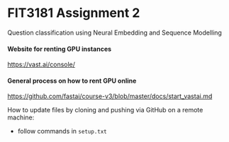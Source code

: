 # FIT3181 Assignment 2
Question classification using Neural Embedding and Sequence Modelling

#### Website for renting GPU instances

https://vast.ai/console/

#### General process on how to rent GPU online

https://github.com/fastai/course-v3/blob/master/docs/start_vastai.md

How to update files by cloning and pushing via GitHub on a remote machine:

- follow commands in `setup.txt`
